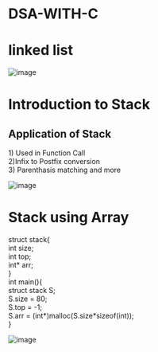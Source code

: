 # DSA-WITH-C


<h1>linked list</h1>

![image](https://github.com/cshovik/DSA-WITH-C/assets/113230439/592e0979-a9ea-450c-b4e0-f51e5aff96c2)

<h1>Introduction to Stack </h1>
<h2>Application of Stack</h2>
1) Used in Function Call
<br>
2)Infix to Postfix conversion
<br>
3) Parenthasis matching and more

![image](https://github.com/cshovik/DSA-WITH-C/assets/113230439/d6cbcfec-f059-49ed-a23e-2e36e068353e)

<h1>Stack using Array</h1>
struct stack{ <br>
    int size; <br>
    int top; <br>
    int* arr; <br>
} <br>
int main(){ <br>
  struct stack S; <br>
    S.size = 80; <br>
    S.top = -1; <br>
    S.arr = (int*)malloc(S.size*sizeof(int)); <br>
}

![image](https://github.com/cshovik/DSA-WITH-C/assets/113230439/033a51a5-f21f-4678-a3b8-8cabbd09d8b4)






